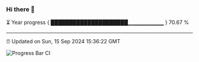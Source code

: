 ### Hi there 👋

⏳ Year progress { █████████████████████▁▁▁▁▁▁▁▁▁ } 70.67 %

---

⏰ Updated on Sun, 15 Sep 2024 15:36:22 GMT

![Progress Bar CI](https://github.com/IshwaranRudhara/GIT-ACTION/workflows/Progress%20Bar%20CI/badge.svg)
